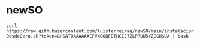 # newSO
`curl https://raw.githubusercontent.com/luisferreirag/newSO/main/instalacionDesdeCero.sh?token=GHSAT0AAAAAACFV4BOBFDTHCCJ7ZLPRUU5YZGGHSUA | bash`
